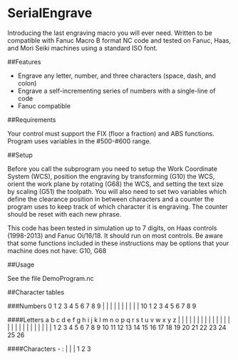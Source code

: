 SerialEngrave
========

Introducing the last engraving macro you will ever need. Written to be compatible with Fanuc Macro B format NC code and tested on Fanuc, Haas, and Mori Seiki machines using a standard ISO font.

##Features
* Engrave any letter, number, and three characters (space, dash, and colon)
* Engrave a self-incrementing series of numbers with a single-line of code
* Fanuc compatible


##Requirements

Your control must support the FIX (floor a fraction) and ABS functions.
Program uses variables in the #500-#600 range.


##Setup

Before you call the subprogram you need to setup the Work Coordinate System (WCS), position the engraving by transforming (G10) the WCS, orient the work plane by rotating (G68) the WCS, and setting the text size by scaling (G51) the toolpath. You will also need to set two variables which define the clearance position in between characters and a counter the program uses to keep track of which character it is engraving. The counter should be reset with each new phrase.

This code has been tested in simulation up to 7 digits, on Haas controls (1998-2013) and Fanuc Oi/16/18. It should run on most controls. Be aware that some functions included in these instructions may be options that your machine does not have: G10, G68


##Usage

See the file DemoProgram.nc


##Character tables

###Numbers
	 0  1  2  3  4  5  6  7  8  9 
	 |  |  |  |  |  |  |  |  |  | 
	10  1  2  3  4  5  6  7  8  9 

####Letters
	a  b  c  d  e  f  g  h  i   j   k   l   m   n   o   p   q   r   s   t   u   v   w   x   y   z 
	|  |  |  |  |  |  |  |  |   |   |   |   |   |   |   |   |   |   |   |   |   |   |   |   |   | 
	1  2  3  4  5  6  7  8  9  10  11  12  13  14  15  16  17  18  19  20  21  22  23  24  25  26 

####Characters
	   -  :
	|  |  |
	1  2  3
